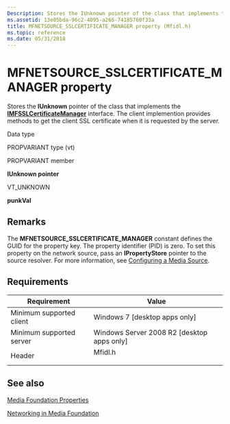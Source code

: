 ```yaml
---
Description: Stores the IUnknown pointer of the class that implements the IMFSSLCertificateManager interface.
ms.assetid: 13e05bda-96c2-4095-a266-74185760f33a
title: MFNETSOURCE_SSLCERTIFICATE_MANAGER property (Mfidl.h)
ms.topic: reference
ms.date: 05/31/2018
---
```


# MFNETSOURCE\_SSLCERTIFICATE\_MANAGER property

Stores the **IUnknown** pointer of the class that implements the [**IMFSSLCertificateManager**](/windows/desktop/api/mfidl/nn-mfidl-imfsslcertificatemanager) interface. The client implemention provides methods to get the client SSL certificate when it is requested by the server.



Data type

PROPVARIANT type (vt)

PROPVARIANT member

**IUnknown pointer**

VT\_UNKNOWN

**punkVal**



## Remarks

The **MFNETSOURCE\_SSLCERTIFICATE\_MANAGER** constant defines the GUID for the property key. The property identifier (PID) is zero. To set this property on the network source, pass an **IPropertyStore** pointer to the source resolver. For more information, see [Configuring a Media Source](configuring-a-media-source.md).

## Requirements



| Requirement | Value |
|-------------------------------------|------------------------------------------------------------------------------------|
| Minimum supported client<br/> | Windows 7 \[desktop apps only\]<br/>                                         |
| Minimum supported server<br/> | Windows Server 2008 R2 \[desktop apps only\]<br/>                            |
| Header<br/>                   | <dl> <dt>Mfidl.h</dt> </dl> |



## See also

<dl> <dt>

[Media Foundation Properties](media-foundation-properties.md)
</dt> <dt>

[Networking in Media Foundation](networking-in-media-foundation.md)
</dt> </dl>

 

 




